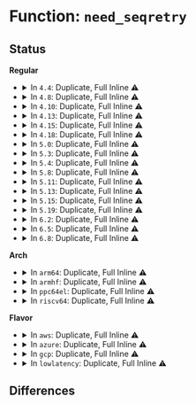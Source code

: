 # Function: <code>need_seqretry</code>

## Status
<b>Regular</b>
<ul>
<li>
<details>
<summary>In <code>4.4</code>: Duplicate, Full Inline ⚠️</summary>

**Collision:** Static Duplication

**Inline:** Full

**Transformation:** False

**Instances:**

```
In kernel/sched/cputime.c (ffffffff810b19a6)
Location: include/linux/seqlock.h:531
Inline: True
Inline callers:
  - kernel/sched/cputime.c:thread_group_cputime
```
```
In fs/dcache.c (ffffffff8122301b)
Location: include/linux/seqlock.h:531
Inline: True
Inline callers:
  - fs/dcache.c:d_walk
  - fs/dcache.c:d_walk
  - fs/dcache.c:__dentry_path
  - fs/dcache.c:prepend_path
  - fs/dcache.c:prepend_path
```
</details>
</li>
<li>
<details>
<summary>In <code>4.8</code>: Duplicate, Full Inline ⚠️</summary>

**Collision:** Static Duplication

**Inline:** Full

**Transformation:** False

**Instances:**

```
In kernel/sched/cputime.c (ffffffff810b4456)
Location: include/linux/seqlock.h:534
Inline: True
Inline callers:
  - kernel/sched/cputime.c:thread_group_cputime
```
```
In fs/dcache.c (ffffffff8124b5e8)
Location: include/linux/seqlock.h:534
Inline: True
Inline callers:
  - fs/dcache.c:__dentry_path
  - fs/dcache.c:prepend_path
  - fs/dcache.c:prepend_path
  - fs/dcache.c:d_walk
  - fs/dcache.c:d_walk
```
</details>
</li>
<li>
<details>
<summary>In <code>4.10</code>: Duplicate, Full Inline ⚠️</summary>

**Collision:** Static Duplication

**Inline:** Full

**Transformation:** False

**Instances:**

```
In kernel/sched/cputime.c (ffffffff810baa60)
Location: include/linux/seqlock.h:534
Inline: True
Inline callers:
  - kernel/sched/cputime.c:thread_group_cputime
```
```
In fs/dcache.c (ffffffff8125e5c8)
Location: include/linux/seqlock.h:534
Inline: True
Inline callers:
  - fs/dcache.c:__dentry_path
  - fs/dcache.c:prepend_path
  - fs/dcache.c:prepend_path
  - fs/dcache.c:d_walk
  - fs/dcache.c:d_walk
```
</details>
</li>
<li>
<details>
<summary>In <code>4.13</code>: Duplicate, Full Inline ⚠️</summary>

**Collision:** Static Duplication

**Inline:** Full

**Transformation:** False

**Instances:**

```
In kernel/sched/cputime.c (ffffffff810b5330)
Location: include/linux/seqlock.h:534
Inline: True
Inline callers:
  - kernel/sched/cputime.c:thread_group_cputime
```
```
In fs/dcache.c (ffffffff8126be32)
Location: include/linux/seqlock.h:534
Inline: True
Inline callers:
  - fs/dcache.c:__dentry_path
  - fs/dcache.c:prepend_path
  - fs/dcache.c:prepend_path
  - fs/dcache.c:d_walk
  - fs/dcache.c:d_walk
```
</details>
</li>
<li>
<details>
<summary>In <code>4.15</code>: Duplicate, Full Inline ⚠️</summary>

**Collision:** Static Duplication

**Inline:** Full

**Transformation:** False

**Instances:**

```
In kernel/sched/cputime.c (ffffffff810bc4e0)
Location: include/linux/seqlock.h:535
Inline: True
Inline callers:
  - kernel/sched/cputime.c:thread_group_cputime
```
```
In fs/dcache.c (ffffffff8128f722)
Location: include/linux/seqlock.h:535
Inline: True
Inline callers:
  - fs/dcache.c:__dentry_path
  - fs/dcache.c:prepend_path
  - fs/dcache.c:prepend_path
  - fs/dcache.c:d_walk
  - fs/dcache.c:d_walk
```
</details>
</li>
<li>
<details>
<summary>In <code>4.18</code>: Duplicate, Full Inline ⚠️</summary>

**Collision:** Static Duplication

**Inline:** Full

**Transformation:** False

**Instances:**

```
In kernel/sched/cputime.c (ffffffff810c3bb0)
Location: include/linux/seqlock.h:534
Inline: True
Inline callers:
  - kernel/sched/cputime.c:thread_group_cputime
```
```
In fs/dcache.c (ffffffff812b6393)
Location: include/linux/seqlock.h:534
Inline: True
Inline callers:
  - fs/dcache.c:d_walk
  - fs/dcache.c:d_walk
```
```
In fs/d_path.c (ffffffff812d37ff)
Location: include/linux/seqlock.h:534
Inline: True
Inline callers:
  - fs/d_path.c:__dentry_path
```
</details>
</li>
<li>
<details>
<summary>In <code>5.0</code>: Duplicate, Full Inline ⚠️</summary>

**Collision:** Static Duplication

**Inline:** Full

**Transformation:** False

**Instances:**

```
In kernel/sched/cputime.c (ffffffff810cce70)
Location: include/linux/seqlock.h:534
Inline: True
Inline callers:
  - kernel/sched/cputime.c:thread_group_cputime
```
```
In fs/dcache.c (ffffffff812cafd3)
Location: include/linux/seqlock.h:534
Inline: True
Inline callers:
  - fs/dcache.c:d_walk
  - fs/dcache.c:d_walk
```
```
In fs/d_path.c (ffffffff812e91af)
Location: include/linux/seqlock.h:534
Inline: True
Inline callers:
  - fs/d_path.c:__dentry_path
```
</details>
</li>
<li>
<details>
<summary>In <code>5.3</code>: Duplicate, Full Inline ⚠️</summary>

**Collision:** Static Duplication

**Inline:** Full

**Transformation:** False

**Instances:**

```
In kernel/sched/cputime.c (ffffffff810d5252)
Location: include/linux/seqlock.h:534
Inline: True
Inline callers:
  - kernel/sched/cputime.c:thread_group_cputime
```
```
In fs/dcache.c (ffffffff812e7fd5)
Location: include/linux/seqlock.h:534
Inline: True
Inline callers:
  - fs/dcache.c:d_walk
  - fs/dcache.c:d_walk
  - fs/dcache.c:d_walk
  - fs/dcache.c:d_walk
```
```
In fs/d_path.c (ffffffff81307a4a)
Location: include/linux/seqlock.h:534
Inline: True
Inline callers:
  - fs/d_path.c:__dentry_path
  - fs/d_path.c:__dentry_path
```
</details>
</li>
<li>
<details>
<summary>In <code>5.4</code>: Duplicate, Full Inline ⚠️</summary>

**Collision:** Static Duplication

**Inline:** Full

**Transformation:** False

**Instances:**

```
In kernel/sched/cputime.c (ffffffff810df812)
Location: include/linux/seqlock.h:534
Inline: True
Inline callers:
  - kernel/sched/cputime.c:thread_group_cputime
```
```
In fs/dcache.c (ffffffff812f9b65)
Location: include/linux/seqlock.h:534
Inline: True
Inline callers:
  - fs/dcache.c:d_walk
  - fs/dcache.c:d_walk
  - fs/dcache.c:d_walk
  - fs/dcache.c:d_walk
```
```
In fs/d_path.c (ffffffff8131aaca)
Location: include/linux/seqlock.h:534
Inline: True
Inline callers:
  - fs/d_path.c:__dentry_path
  - fs/d_path.c:__dentry_path
```
</details>
</li>
<li>
<details>
<summary>In <code>5.8</code>: Duplicate, Full Inline ⚠️</summary>

**Collision:** Static Duplication

**Inline:** Full

**Transformation:** False

**Instances:**

```
In kernel/sched/cputime.c (ffffffff810e7b63)
Location: include/linux/seqlock.h:577
Inline: True
Inline callers:
  - kernel/sched/cputime.c:thread_group_cputime
```
```
In fs/dcache.c (ffffffff81332509)
Location: include/linux/seqlock.h:577
Inline: True
Inline callers:
  - fs/dcache.c:d_walk
  - fs/dcache.c:d_walk
  - fs/dcache.c:d_walk
  - fs/dcache.c:d_walk
```
```
In fs/d_path.c (ffffffff81354693)
Location: include/linux/seqlock.h:577
Inline: True
Inline callers:
  - fs/d_path.c:__dentry_path
  - fs/d_path.c:__dentry_path
  - fs/d_path.c:prepend_path
  - fs/d_path.c:prepend_path
  - fs/d_path.c:prepend_path
  - fs/d_path.c:prepend_path
```
</details>
</li>
<li>
<details>
<summary>In <code>5.11</code>: Duplicate, Full Inline ⚠️</summary>

**Collision:** Static Duplication

**Inline:** Full

**Transformation:** False

**Instances:**

```
In kernel/sched/cputime.c (ffffffff810e5862)
Location: include/linux/seqlock.h:1156
Inline: True
Inline callers:
  - kernel/sched/cputime.c:thread_group_cputime
```
```
In fs/dcache.c (ffffffff8133e6db)
Location: include/linux/seqlock.h:1156
Inline: True
Inline callers:
  - fs/dcache.c:d_walk
  - fs/dcache.c:d_walk
  - fs/dcache.c:d_walk
  - fs/dcache.c:d_walk
```
```
In fs/d_path.c (ffffffff81360fa2)
Location: include/linux/seqlock.h:1156
Inline: True
Inline callers:
  - fs/d_path.c:__dentry_path
  - fs/d_path.c:__dentry_path
  - fs/d_path.c:prepend_path
  - fs/d_path.c:prepend_path
  - fs/d_path.c:prepend_path
  - fs/d_path.c:prepend_path
```
</details>
</li>
<li>
<details>
<summary>In <code>5.13</code>: Duplicate, Full Inline ⚠️</summary>

**Collision:** Static Duplication

**Inline:** Full

**Transformation:** False

**Instances:**

```
In kernel/sched/cputime.c (ffffffff810e7832)
Location: include/linux/seqlock.h:1156
Inline: True
Inline callers:
  - kernel/sched/cputime.c:thread_group_cputime
```
```
In fs/dcache.c (ffffffff81344ac8)
Location: include/linux/seqlock.h:1156
Inline: True
Inline callers:
  - fs/dcache.c:d_walk
  - fs/dcache.c:d_walk
  - fs/dcache.c:d_walk
  - fs/dcache.c:d_walk
```
```
In fs/d_path.c (ffffffff81367a81)
Location: include/linux/seqlock.h:1156
Inline: True
Inline callers:
  - fs/d_path.c:__dentry_path
  - fs/d_path.c:__dentry_path
  - fs/d_path.c:prepend_path
  - fs/d_path.c:prepend_path
  - fs/d_path.c:prepend_path
  - fs/d_path.c:prepend_path
```
</details>
</li>
<li>
<details>
<summary>In <code>5.15</code>: Duplicate, Full Inline ⚠️</summary>

**Collision:** Static Duplication

**Inline:** Full

**Transformation:** False

**Instances:**

```
In kernel/sched/cputime.c (ffffffff810feed2)
Location: include/linux/seqlock.h:1156
Inline: True
Inline callers:
  - kernel/sched/cputime.c:thread_group_cputime
```
```
In fs/dcache.c (ffffffff813925b8)
Location: include/linux/seqlock.h:1156
Inline: True
Inline callers:
  - fs/dcache.c:d_walk
  - fs/dcache.c:d_walk
  - fs/dcache.c:d_walk
  - fs/dcache.c:d_walk
```
```
In fs/d_path.c (ffffffff813b6971)
Location: include/linux/seqlock.h:1156
Inline: True
Inline callers:
  - fs/d_path.c:__dentry_path
  - fs/d_path.c:__dentry_path
  - fs/d_path.c:prepend_path
  - fs/d_path.c:prepend_path
  - fs/d_path.c:prepend_path
  - fs/d_path.c:prepend_path
```
</details>
</li>
<li>
<details>
<summary>In <code>5.19</code>: Duplicate, Full Inline ⚠️</summary>

**Collision:** Static Duplication

**Inline:** Full

**Transformation:** False

**Instances:**

```
In kernel/sched/build_policy.c (ffffffff811397a9)
Location: include/linux/seqlock.h:1152
Inline: True
Inline callers:
  - kernel/sched/build_policy.c:thread_group_cputime
```
```
In fs/dcache.c (ffffffff814121ff)
Location: include/linux/seqlock.h:1152
Inline: True
Inline callers:
  - fs/dcache.c:d_walk
  - fs/dcache.c:d_walk
```
```
In fs/d_path.c (ffffffff8143bfe2)
Location: include/linux/seqlock.h:1152
Inline: True
Inline callers:
  - fs/d_path.c:__dentry_path
  - fs/d_path.c:prepend_path
  - fs/d_path.c:prepend_path
```
</details>
</li>
<li>
<details>
<summary>In <code>6.2</code>: Duplicate, Full Inline ⚠️</summary>

**Collision:** Static Duplication

**Inline:** Full

**Transformation:** False

**Instances:**

```
In kernel/sched/build_policy.c (ffffffff81163f69)
Location: include/linux/seqlock.h:1152
Inline: True
Inline callers:
  - kernel/sched/build_policy.c:thread_group_cputime
```
```
In fs/dcache.c (ffffffff8149cfef)
Location: include/linux/seqlock.h:1152
Inline: True
Inline callers:
  - fs/dcache.c:d_walk
  - fs/dcache.c:d_walk
```
```
In fs/d_path.c (ffffffff814ca642)
Location: include/linux/seqlock.h:1152
Inline: True
Inline callers:
  - fs/d_path.c:__dentry_path
  - fs/d_path.c:prepend_path
  - fs/d_path.c:prepend_path
```
</details>
</li>
<li>
<details>
<summary>In <code>6.5</code>: Duplicate, Full Inline ⚠️</summary>

**Collision:** Static Duplication

**Inline:** Full

**Transformation:** False

**Instances:**

```
In kernel/sched/build_policy.c (ffffffff81174749)
Location: include/linux/seqlock.h:1153
Inline: True
Inline callers:
  - kernel/sched/build_policy.c:thread_group_cputime
```
```
In fs/dcache.c (ffffffff814d244d)
Location: include/linux/seqlock.h:1153
Inline: True
Inline callers:
  - fs/dcache.c:d_walk
  - fs/dcache.c:d_walk
```
```
In fs/d_path.c (ffffffff81500880)
Location: include/linux/seqlock.h:1153
Inline: True
Inline callers:
  - fs/d_path.c:__dentry_path
  - fs/d_path.c:prepend_path
  - fs/d_path.c:prepend_path
```
</details>
</li>
<li>
<details>
<summary>In <code>6.8</code>: Duplicate, Full Inline ⚠️</summary>

**Collision:** Static Duplication

**Inline:** Full

**Transformation:** False

**Instances:**

```
In kernel/sys.c (ffffffff81123b8b)
Location: include/linux/seqlock.h:1088
Inline: True
Inline callers:
  - kernel/sys.c:getrusage
```
```
In kernel/sched/build_policy.c (ffffffff81182b2b)
Location: include/linux/seqlock.h:1088
Inline: True
Inline callers:
  - kernel/sched/build_policy.c:thread_group_cputime
```
```
In fs/dcache.c (ffffffff81504e56)
Location: include/linux/seqlock.h:1088
Inline: True
Inline callers:
  - fs/dcache.c:d_walk
  - fs/dcache.c:d_walk
```
```
In fs/d_path.c (ffffffff815354a0)
Location: include/linux/seqlock.h:1088
Inline: True
Inline callers:
  - fs/d_path.c:__dentry_path
  - fs/d_path.c:prepend_path
  - fs/d_path.c:prepend_path
```
```
In fs/proc/base.c (ffffffff815a3166)
Location: include/linux/seqlock.h:1088
Inline: True
Inline callers:
  - fs/proc/base.c:do_io_accounting
```
```
In fs/proc/array.c (ffffffff815ac43f)
Location: include/linux/seqlock.h:1088
Inline: True
Inline callers:
  - fs/proc/array.c:do_task_stat
```
</details>
</li>
</ul>
<b>Arch</b>
<ul>
<li>
<details>
<summary>In <code>arm64</code>: Duplicate, Full Inline ⚠️</summary>

**Collision:** Static Duplication

**Inline:** Full

**Transformation:** False

**Instances:**

```
In kernel/sched/cputime.c (ffff80001013f1d0)
Location: include/linux/seqlock.h:534
Inline: True
Inline callers:
  - kernel/sched/cputime.c:thread_group_cputime
```
```
In fs/dcache.c (ffff8000103a74fc)
Location: include/linux/seqlock.h:534
Inline: True
Inline callers:
  - fs/dcache.c:d_walk
  - fs/dcache.c:d_walk
  - fs/dcache.c:d_walk
  - fs/dcache.c:d_walk
```
```
In fs/d_path.c (ffff8000103d1c64)
Location: include/linux/seqlock.h:534
Inline: True
Inline callers:
  - fs/d_path.c:__dentry_path
  - fs/d_path.c:__dentry_path
```
</details>
</li>
<li>
<details>
<summary>In <code>armhf</code>: Duplicate, Full Inline ⚠️</summary>

**Collision:** Static Duplication

**Inline:** Full

**Transformation:** False

**Instances:**

```
In kernel/sched/cputime.c (c038f268)
Location: include/linux/seqlock.h:534
Inline: True
Inline callers:
  - kernel/sched/cputime.c:thread_group_cputime
```
```
In fs/dcache.c (c0588154)
Location: include/linux/seqlock.h:534
Inline: True
Inline callers:
  - fs/dcache.c:d_walk
  - fs/dcache.c:d_walk
  - fs/dcache.c:d_walk
  - fs/dcache.c:d_walk
```
```
In fs/d_path.c (c05ac9d4)
Location: include/linux/seqlock.h:534
Inline: True
Inline callers:
  - fs/d_path.c:__dentry_path
  - fs/d_path.c:__dentry_path
  - fs/d_path.c:prepend_path
  - fs/d_path.c:prepend_path
  - fs/d_path.c:prepend_path
  - fs/d_path.c:prepend_path
```
</details>
</li>
<li>
<details>
<summary>In <code>ppc64el</code>: Duplicate, Full Inline ⚠️</summary>

**Collision:** Static Duplication

**Inline:** Full

**Transformation:** False

**Instances:**

```
In kernel/sched/cputime.c (c00000000018e36c)
Location: include/linux/seqlock.h:534
Inline: True
Inline callers:
  - kernel/sched/cputime.c:thread_group_cputime
```
```
In fs/dcache.c (c0000000004a24a8)
Location: include/linux/seqlock.h:534
Inline: True
Inline callers:
  - fs/dcache.c:d_walk
  - fs/dcache.c:d_walk
  - fs/dcache.c:d_walk
  - fs/dcache.c:d_walk
```
```
In fs/d_path.c (c0000000004d49d4)
Location: include/linux/seqlock.h:534
Inline: True
Inline callers:
  - fs/d_path.c:__dentry_path
  - fs/d_path.c:__dentry_path
```
</details>
</li>
<li>
<details>
<summary>In <code>riscv64</code>: Duplicate, Full Inline ⚠️</summary>

**Collision:** Static Duplication

**Inline:** Full

**Transformation:** False

**Instances:**

```
In kernel/sched/cputime.c (ffffffe0000ed904)
Location: include/linux/seqlock.h:534
Inline: True
Inline callers:
  - kernel/sched/cputime.c:thread_group_cputime
```
```
In fs/dcache.c (ffffffe00026e8a6)
Location: include/linux/seqlock.h:534
Inline: True
Inline callers:
  - fs/dcache.c:d_walk
  - fs/dcache.c:d_walk
  - fs/dcache.c:d_walk
  - fs/dcache.c:d_walk
```
```
In fs/d_path.c (ffffffe00028d290)
Location: include/linux/seqlock.h:534
Inline: True
Inline callers:
  - fs/d_path.c:__dentry_path
  - fs/d_path.c:__dentry_path
```
</details>
</li>
</ul>
<b>Flavor</b>
<ul>
<li>
<details>
<summary>In <code>aws</code>: Duplicate, Full Inline ⚠️</summary>

**Collision:** Static Duplication

**Inline:** Full

**Transformation:** False

**Instances:**

```
In kernel/sched/cputime.c (ffffffff810d9a02)
Location: include/linux/seqlock.h:534
Inline: True
Inline callers:
  - kernel/sched/cputime.c:thread_group_cputime
```
```
In fs/dcache.c (ffffffff812f2145)
Location: include/linux/seqlock.h:534
Inline: True
Inline callers:
  - fs/dcache.c:d_walk
  - fs/dcache.c:d_walk
  - fs/dcache.c:d_walk
  - fs/dcache.c:d_walk
```
```
In fs/d_path.c (ffffffff813130aa)
Location: include/linux/seqlock.h:534
Inline: True
Inline callers:
  - fs/d_path.c:__dentry_path
  - fs/d_path.c:__dentry_path
```
</details>
</li>
<li>
<details>
<summary>In <code>azure</code>: Duplicate, Full Inline ⚠️</summary>

**Collision:** Static Duplication

**Inline:** Full

**Transformation:** False

**Instances:**

```
In kernel/sched/cputime.c (ffffffff810c8ca1)
Location: include/linux/seqlock.h:534
Inline: True
Inline callers:
  - kernel/sched/cputime.c:thread_group_cputime
```
```
In fs/dcache.c (ffffffff812e2d75)
Location: include/linux/seqlock.h:534
Inline: True
Inline callers:
  - fs/dcache.c:d_walk
  - fs/dcache.c:d_walk
  - fs/dcache.c:d_walk
  - fs/dcache.c:d_walk
```
```
In fs/d_path.c (ffffffff81303cba)
Location: include/linux/seqlock.h:534
Inline: True
Inline callers:
  - fs/d_path.c:__dentry_path
  - fs/d_path.c:__dentry_path
```
</details>
</li>
<li>
<details>
<summary>In <code>gcp</code>: Duplicate, Full Inline ⚠️</summary>

**Collision:** Static Duplication

**Inline:** Full

**Transformation:** False

**Instances:**

```
In kernel/sched/cputime.c (ffffffff810d5d42)
Location: include/linux/seqlock.h:534
Inline: True
Inline callers:
  - kernel/sched/cputime.c:thread_group_cputime
```
```
In fs/dcache.c (ffffffff812eff55)
Location: include/linux/seqlock.h:534
Inline: True
Inline callers:
  - fs/dcache.c:d_walk
  - fs/dcache.c:d_walk
  - fs/dcache.c:d_walk
  - fs/dcache.c:d_walk
```
```
In fs/d_path.c (ffffffff81310e9a)
Location: include/linux/seqlock.h:534
Inline: True
Inline callers:
  - fs/d_path.c:__dentry_path
  - fs/d_path.c:__dentry_path
```
</details>
</li>
<li>
<details>
<summary>In <code>lowlatency</code>: Duplicate, Full Inline ⚠️</summary>

**Collision:** Static Duplication

**Inline:** Full

**Transformation:** False

**Instances:**

```
In kernel/sched/cputime.c (ffffffff810e1657)
Location: include/linux/seqlock.h:534
Inline: True
Inline callers:
  - kernel/sched/cputime.c:thread_group_cputime
```
```
In fs/dcache.c (ffffffff812ffacf)
Location: include/linux/seqlock.h:534
Inline: True
Inline callers:
  - fs/dcache.c:d_walk
  - fs/dcache.c:d_walk
  - fs/dcache.c:d_walk
  - fs/dcache.c:d_walk
```
```
In fs/d_path.c (ffffffff813226e2)
Location: include/linux/seqlock.h:534
Inline: True
Inline callers:
  - fs/d_path.c:__dentry_path
  - fs/d_path.c:__dentry_path
```
</details>
</li>
</ul>

## Differences
